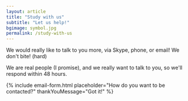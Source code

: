 ```yaml
---
layout: article
title: "Study with us"
subtitle: "Let us help!"
bgimage: symbol.jpg
permalink: /study-with-us
---
```


We would really like to talk to you more, via Skype, phone, or email! We don't bite! (hard)
 
We are real people (I promise), and we really want to talk to you, so we'll respond within 48 hours.

{% include email-form.html placeholder="How do you want to be contacted?" thankYouMessage="Got it!" %}